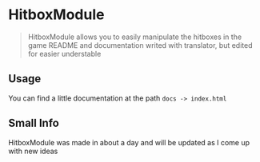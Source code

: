 # HitboxModule
> HitboxModule allows you to easily manipulate the hitboxes in the game
> README and documentation writed with translator, but edited for easier understable

## Usage
You can find a little documentation at the path `docs -> index.html`

## Small Info
HitboxModule was made in about a day and will be updated as I come up with new ideas
